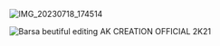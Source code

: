 ![IMG_20230718_174514](https://github.com/ANILKISAN/file/assets/134995687/f082e345-911c-45f2-9069-ab91c7c89b68)


![Barsa beutiful editing AK CREATION OFFICIAL 2K21](https://github.com/ANILKISAN/file/assets/134995687/4c9b2bd5-10de-4128-b18c-8fb9dabf402e)
